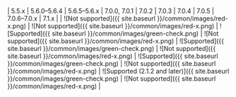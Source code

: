 | 5.5.x | 5.6.0&ndash;5.6.4 | 5.6.5&ndash;5.6.x | 7.0.0, 7.0.1 | 7.0.2 | 7.0.3 | 7.0.4 | 7.0.5 | 7.0.6&ndash;7.0.x | 7.1.x |
| ![Not supported]({{ site.baseurl }}/common/images/red-x.png) | ![Not supported]({{ site.baseurl }}/common/images/red-x.png) | ![Supported]({{ site.baseurl }}/common/images/green-check.png) | ![Not supported]({{ site.baseurl }}/common/images/red-x.png) | ![Supported]({{ site.baseurl }}/common/images/green-check.png) | ![Not supported]({{ site.baseurl }}/common/images/red-x.png) | ![Supported]({{ site.baseurl }}/common/images/green-check.png) | ![Not supported]({{ site.baseurl }}/common/images/red-x.png) | ![Supported (2.1.2 and later)]({{ site.baseurl }}/common/images/green-check.png) | ![Not supported]({{ site.baseurl }}/common/images/red-x.png) |
